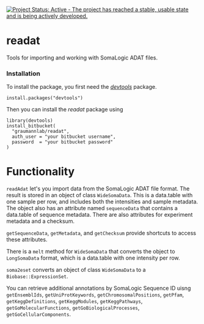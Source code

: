 [![Project Status: Active - The project has reached a stable, usable state and is being actively developed.](http://www.repostatus.org/badges/0.1.0/active.svg)](http://www.repostatus.org/#active)

<!--[Bioconductor build status](http://bioconductor.org/shields/build/release/bioc/Biobase.svg)
[Time on Bioconductor](http://bioconductor.org/shields/years-in-bioc/BiocGenerics.svg)-->

# readat

Tools for importing and working with SomaLogic ADAT files.

### Installation

To install the package, you first need the 
[*devtools*](https://github.com/hadley/devtools) package.

```{r}
install.packages("devtools")
```

Then you can install the *readat* package using

```{r}
library(devtools)
install_bitbucket(
  "graumannlab/readat",
  auth_user = "your bitbucket username", 
  password  = "your bitbucket password"  
)
```

# Functionality

`readAdat` let's you import data from the SomaLogic ADAT file format.  The
result is stored in an object of class `WideSomaData`.  This is a data.table 
with one sample per row, and includes both the intensities and sample metadata.
The object also has an attribute named `sequenceData` that contains a data.table
of sequence metadata.  There are also attributes for experiment metadata and a 
checksum.

`getSequenceData`, `getMetadata`, and `getChecksum` provide shortcuts to access 
these attributes.

There is a `melt` method for `WideSomaData` that converts the object to 
`LongSomaData` format, which is a data.table with one intensity per row.

`soma2eset` converts an object of class `WideSomaData` to a 
`Biobase::ExpressionSet`.

You can retrieve additional annotations by SomaLogic Sequence ID uisng 
`getEnsemblIds`, `getUniProtKeywords`, `getChromosomalPositions`, `getPfam`, 
`getKeggDefinitions`, `getKeggModules`, `getKeggPathways`, 
`getGoMolecularFunctions`, `getGoBiologicalProcesses`, `getGoCellularComponents`.





